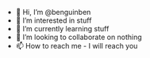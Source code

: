 - 👋 Hi, I’m @benguinben
- 👀 I’m interested in stuff
- 🌱 I’m currently learning stuff
- 💞️ I’m looking to collaborate on nothing
- 📫 How to reach me - I will reach you

<!---
benguinben/benguinben is a ✨ special ✨ repository because its `README.md` (this file) appears on your GitHub profile.
You can click the Preview link to take a look at your changes.
--->

